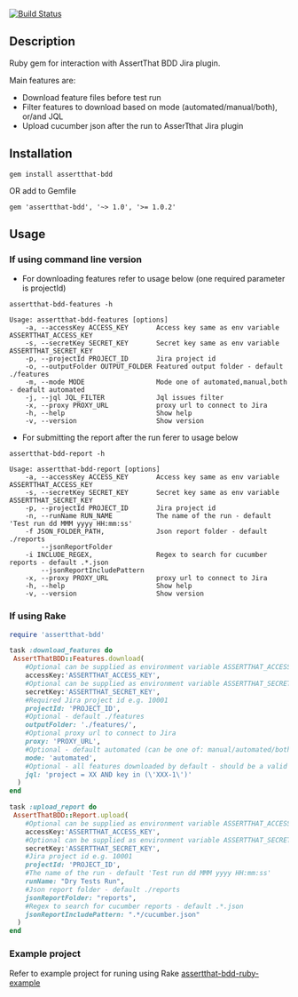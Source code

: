 [![Build Status](https://travis-ci.org/assertthat/assertthat-bdd-gem.svg?branch=master)](https://travis-ci.org/assertthat/assertthat-bdd-gem)

## Description

Ruby gem for interaction with AssertThat BDD Jira plugin.

Main features are:

- Download feature files before test run
- Filter features to download based on mode (automated/manual/both), or/and JQL
- Upload cucumber json after the run to AsserTthat Jira plugin

## Installation

```
gem install assertthat-bdd
```

OR add to Gemfile

```
gem 'assertthat-bdd', '~> 1.0', '>= 1.0.2'
```

## Usage

### If using command line version

- For downloading features refer to usage below (one required parameter is projectId) 

```
assertthat-bdd-features -h

Usage: assertthat-bdd-features [options]
    -a, --accessKey ACCESS_KEY       Access key same as env variable ASSERTTHAT_ACCESS_KEY
    -s, --secretKey SECRET_KEY       Secret key same as env variable ASSERTTHAT_SECRET_KEY
    -p, --projectId PROJECT_ID       Jira project id
    -o, --outputFolder OUTPUT_FOLDER Featured output folder - default ./features
    -m, --mode MODE                  Mode one of automated,manual,both - deafult automated
    -j, --jql JQL_FILTER             Jql issues filter
    -x, --proxy PROXY_URL            proxy url to connect to Jira
    -h, --help                       Show help
    -v, --version                    Show version
```

- For submitting the report after the run ferer to usage below

```
assertthat-bdd-report -h

Usage: assertthat-bdd-report [options]
    -a, --accessKey ACCESS_KEY       Access key same as env variable ASSERTTHAT_ACCESS_KEY
    -s, --secretKey SECRET_KEY       Secret key same as env variable ASSERTTHAT_SECRET_KEY
    -p, --projectId PROJECT_ID       Jira project id
    -n, --runName RUN_NAME           The name of the run - default 'Test run dd MMM yyyy HH:mm:ss'
    -f JSON_FOLDER_PATH,             Json report folder - default ./reports
        --jsonReportFolder
    -i INCLUDE_REGEX,                Regex to search for cucumber reports - default .*.json
        --jsonReportIncludePattern
    -x, --proxy PROXY_URL            proxy url to connect to Jira
    -h, --help                       Show help
    -v, --version                    Show version
```

### If using Rake

```ruby
require 'assertthat-bdd'

task :download_features do
 AssertThatBDD::Features.download(
    #Optional can be supplied as environment variable ASSERTTHAT_ACCESS_KEY
    accessKey:'ASSERTTHAT_ACCESS_KEY',
    #Optional can be supplied as environment variable ASSERTTHAT_SECRET_KEY
    secretKey:'ASSERTTHAT_SECRET_KEY', 
    #Required Jira project id e.g. 10001
    projectId: 'PROJECT_ID',
    #Optional - default ./features
    outputFolder: './features/',
    #Optional proxy url to connect to Jira
    proxy: 'PROXY_URL',
    #Optional - default automated (can be one of: manual/automated/both)
    mode: 'automated',
    #Optional - all features downloaded by default - should be a valid JQL
    jql: 'project = XX AND key in (\'XXX-1\')'
  ) 
end

task :upload_report do
 AssertThatBDD::Report.upload(
    #Optional can be supplied as environment variable ASSERTTHAT_ACCESS_KEY
    accessKey:'ASSERTTHAT_ACCESS_KEY',
    #Optional can be supplied as environment variable ASSERTTHAT_SECRET_KEY
    secretKey:'ASSERTTHAT_SECRET_KEY', 
    #Jira project id e.g. 10001
    projectId: 'PROJECT_ID',
    #The name of the run - default 'Test run dd MMM yyyy HH:mm:ss'
    runName: "Dry Tests Run",
    #Json report folder - default ./reports
    jsonReportFolder: "reports",
    #Regex to search for cucumber reports - default .*.json
    jsonReportIncludePattern: ".*/cucumber.json"
  ) 
end
```

### Example project 

Refer to example project for runing using Rake [assertthat-bdd-ruby-example](https://github.com/assertthat/assertthat-bdd-ruby-example)
